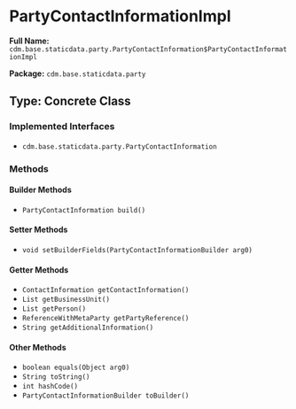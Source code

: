# PartyContactInformationImpl

**Full Name:** `cdm.base.staticdata.party.PartyContactInformation$PartyContactInformationImpl`

**Package:** `cdm.base.staticdata.party`

## Type: Concrete Class

### Implemented Interfaces

- `cdm.base.staticdata.party.PartyContactInformation`

### Methods

#### Builder Methods

- `PartyContactInformation build()`

#### Setter Methods

- `void setBuilderFields(PartyContactInformationBuilder arg0)`

#### Getter Methods

- `ContactInformation getContactInformation()`
- `List getBusinessUnit()`
- `List getPerson()`
- `ReferenceWithMetaParty getPartyReference()`
- `String getAdditionalInformation()`

#### Other Methods

- `boolean equals(Object arg0)`
- `String toString()`
- `int hashCode()`
- `PartyContactInformationBuilder toBuilder()`

